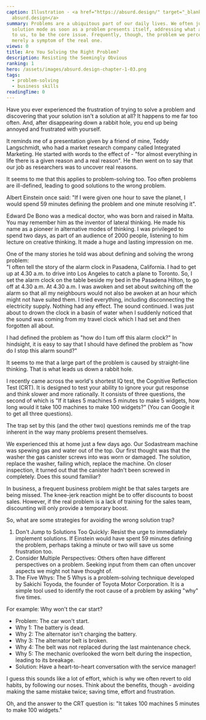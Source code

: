 ```yaml
---
caption: Illustration - <a href="https://absurd.design/" target="_blank">
  absurd.design</a>
summary: Problems are a ubiquitous part of our daily lives. We often jump into
  solution mode as soon as a problem presents itself, addressing what appears,
  to us, to be the core issue. Frequently, though, the problem we perceive is
  merely a symptom of the real one.
views: 0
title: Are You Solving the Right Problem?
description: Resisting the Seemingly Obvious
ranking: 1
hero: /assets/images/absurd.design-chapter-1-03.png
tags:
  - problem-solving
  - business skills
readingTime: 0
---
```


Have you ever experienced the frustration of trying to solve a problem and discovering that your solution isn't a solution at all? It happens to me far too often. And, after disappearing down a rabbit hole, you end up being annoyed and frustrated with yourself.

It reminds me of a presentation given by a friend of mine, Teddy Langschmidt, who had a market research company called Integrated Marketing. He started with words to the effect of - "for almost everything in life there is a given reason and a real reason". He then went on to say that our job as researchers was to uncover real reasons.

It seems to me that this applies to problem-solving too. Too often problems are ill-defined, leading to good solutions to the wrong problem.

Albert Einstein once said: "If I were given one hour to save the planet, I would spend 59 minutes defining the problem and one minute resolving it".

Edward De Bono was a medical doctor, who was born and raised in Malta. You may remember him as the inventor of lateral thinking. He made his name as a pioneer in alternative modes of thinking. I was privileged to spend two days, as part of an audience of 2000 people, listening to him lecture on creative thinking. It made a huge and lasting impression on me.

One of the many stories he told was about defining and solving the wrong problem:  
"I often tell the story of the alarm clock in Pasadena, California. I had to get up at 4.30 a.m. to drive into Los Angeles to catch a plane to Toronto. So, I set the alarm clock on the table beside my bed in the Pasadena Hilton, to go off at 4.30 a.m. At 4.30 a.m. I was awoken and set about switching off the alarm so that all my neighbours would not also be awoken at an hour which might not have suited them. I tried everything, including disconnecting the electricity supply. Nothing had any effect. The sound continued. I was just about to drown the clock in a basin of water when I suddenly noticed that the sound was coming from my travel clock which I had set and then forgotten all about.

I had defined the problem as "how do I tum off this alarm clock?" In hindsight, it is easy to say that I should have defined the problem as "how do I stop this alarm sound?"

It seems to me that a large part of the problem is caused by straight-line thinking. That is what leads us down a rabbit hole.

I recently came across the world's shortest IQ test, the Cognitive Reflection Test (CRT). It is designed to test your ability to ignore your gut response and think slower and more rationally. It consists of three questions, the second of which is "If it takes 5 machines 5 minutes to make 5 widgets, how long would it take 100 machines to make 100 widgets?" (You can Google it to get all three questions).

The trap set by this (and the other two) questions reminds me of the trap inherent in the way many problems present themselves.

We experienced this at home just a few days ago. Our Sodastream machine was spewing gas and water out of the top. Our first thought was that the washer the gas canister screws into was worn or damaged. The solution, replace the washer, failing which, replace the machine. On closer inspection, it turned out that the canister hadn't been screwed in completely. Does this sound familiar?

In business, a frequent business problem might be that sales targets are being missed. The knee-jerk reaction might be to offer discounts to boost sales. However, if the real problem is a lack of training for the sales team, discounting will only provide a temporary boost.

So, what are some strategies for avoiding the wrong solution trap?

1. Don't Jump to Solutions Too Quickly: Resist the urge to immediately implement solutions. If Einstein would have spent 59 minutes defining the problem, perhaps taking a minute or two will save us some frustration too.
2. Consider Multiple Perspectives: Others often have different perspectives on a problem. Seeking input from them can often uncover aspects we might not have thought of.
3. The Five Whys: The 5 Whys is a problem-solving technique developed by Sakichi Toyoda, the founder of Toyota Motor Corporation. It is a simple tool used to identify the root cause of a problem by asking "why" five times.

For example:
Why won't the car start?

- Problem: The car won't start.
- Why 1: The battery is dead.
- Why 2: The alternator isn't charging the battery.
- Why 3: The alternator belt is broken.
- Why 4: The belt was not replaced during the last maintenance check.
- Why 5: The mechanic overlooked the worn belt during the inspection, leading to its breakage.
- Solution: Have a heart-to-heart conversation with the service manager!

I guess this sounds like a lot of effort, which is why we often revert to old habits, by following our noses. Think about the benefits, though - avoiding making the same mistake twice; saving time, effort and frustration.

Oh, and the answer to the CRT question is: "It takes 100 machines 5 minutes to make 100 widgets."
